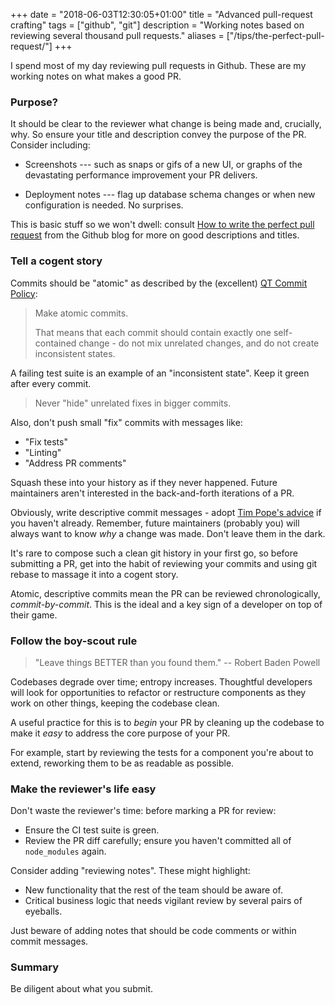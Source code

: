 +++
date = "2018-06-03T12:30:05+01:00"
title = "Advanced pull-request crafting"
tags = ["github", "git"]
description = "Working notes based on reviewing several thousand pull requests."
aliases = ["/tips/the-perfect-pull-request/"]
+++

<!-- Abstract -->

I spend most of my day reviewing pull requests in Github. These are my working
notes on what makes a good PR.

### Purpose?

<!-- Title/description -->

It should be clear to the reviewer what change is being made and, crucially,
why. So ensure your title and description convey the purpose of the PR.
Consider including:

- Screenshots --- such as snaps or gifs of a new UI, or graphs of the devastating performance improvement your PR delivers.

- Deployment notes --- flag up database schema changes or when new
  configuration is needed. No surprises.

This is basic stuff so we won't dwell: consult [How to write the perfect pull request](https://blog.github.com/2015-01-21-how-to-write-the-perfect-pull-request/)
from the Github blog for more on good descriptions and titles.

<!-- Commits -->

### Tell a cogent story

Commits should be "atomic" as described by the (excellent) [QT Commit Policy](https://wiki.qt.io/Commit_Policy):

> Make atomic commits.
>
> That means that each commit should contain exactly one
> self-contained change - do not mix unrelated changes, and do not create
> inconsistent states.

A failing test suite is an example of an "inconsistent state". Keep it green
after every commit.

> Never "hide" unrelated fixes in bigger commits.

Also, don't push small "fix" commits with messages like:

- "Fix tests"
- "Linting"
- "Address PR comments"

Squash these into your history as if they never happened. Future maintainers
aren't interested in the back-and-forth iterations of a PR.

Obviously, write descriptive commit messages - adopt [Tim Pope's advice](https://tbaggery.com/2008/04/19/a-note-about-git-commit-messages.html) if you
haven't already. Remember, future maintainers (probably you)  will always want to know _why_ a
change was made. Don't leave them in the dark.

It's rare to compose such a clean git history in your first go, so before
submitting a PR, get into the habit of reviewing your commits and using git
rebase to massage it into a cogent story.

Atomic, descriptive commits mean the PR can be reviewed chronologically, _commit-by-commit_.
This is the ideal and a key sign of a developer on top of their game.

### Follow the boy-scout rule

> "Leave things BETTER than you found them." -- Robert Baden Powell

Codebases degrade over time; entropy increases. Thoughtful developers will look
for opportunities to refactor or restructure components as they work on other
things, keeping the codebase clean.

A useful practice for this is to _begin_ your PR by cleaning up
the codebase to make it _easy_ to address the core purpose of your PR.

For example, start by reviewing the tests for a component you're about to extend,
reworking them to be as readable as possible.

### Make the reviewer's life easy

Don't waste the reviewer's time: before marking a PR for review:

- Ensure the CI test suite is green.
- Review the PR diff carefully; ensure you haven't committed all of `node_modules` again.

Consider adding "reviewing notes". These might highlight:

- New functionality that the rest of the team should be aware of.
- Critical business logic that needs vigilant review by several pairs of eyeballs.

Just beware of adding notes that should be code comments or within commit messages.

### Summary

Be diligent about what you submit.
